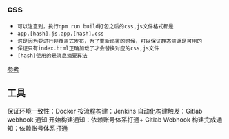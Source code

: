 ## css
* `可以注意到，执行npm run build打包之后的css,js文件格式都是`
*  `app.[hash].js,app.[hash].css`
* `这是因为要进行非覆盖式发布，为了重新部署的时候，可以保证静态资源是可用的`
* `保证只有index.html正确加载了才会替换对应的css,js文件`
* `[hash]使用的是消息摘要算法`

[参考]("https://juejin.cn/post/6869736425953165319")


## 工具
保证环境一致性：Docker
按流程构建：Jenkins
自动化构建触发：Gitlab webhook 通知
开始构建通知：依赖账号体系打通+ Gitlab Webhook
构建完成通知：依赖账号体系打通
